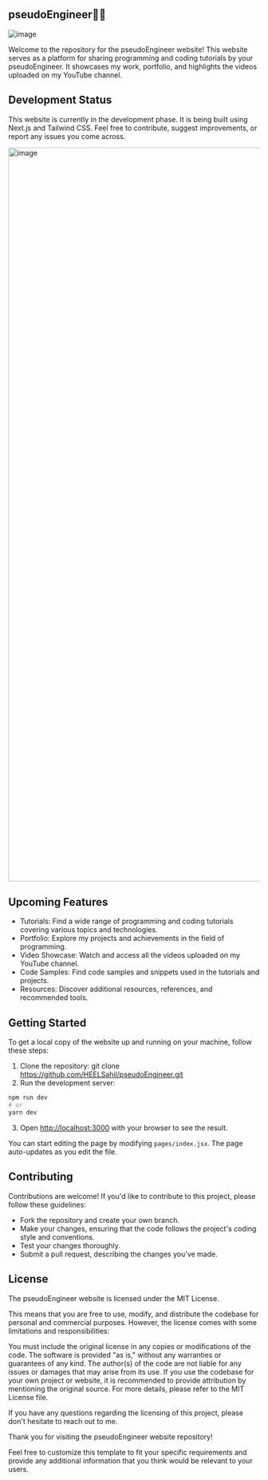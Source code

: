 ## pseudoEngineer👨‍💻

![image](https://github.com/HEELSahil/pseudoengineer/assets/54645878/d93b22c3-187e-4dd8-a971-eb422dea44a1)

Welcome to the repository for the pseudoEngineer website! This website serves as a platform for sharing programming and coding tutorials by your pseudoEngineer. It showcases my work, portfolio, and highlights the videos uploaded on my YouTube channel.


## Development Status
This website is currently in the development phase. It is being built using Next.js and Tailwind CSS. Feel free to contribute, suggest improvements, or report any issues you come across.

<img width="1470" alt="image" src="https://github.com/HEELSahil/pseudoengineer/assets/54645878/21afed66-bb42-4f89-8b2c-b1237089a9a1">


## Upcoming Features

- Tutorials: Find a wide range of programming and coding tutorials covering various topics and technologies.
- Portfolio: Explore my projects and achievements in the field of programming.
- Video Showcase: Watch and access all the videos uploaded on my YouTube channel.
- Code Samples: Find code samples and snippets used in the tutorials and projects.
- Resources: Discover additional resources, references, and recommended tools.


## Getting Started

To get a local copy of the website up and running on your machine, follow these steps:

1. Clone the repository: git clone https://github.com/HEELSahil/pseudoEngineer.git
2. Run the development server:

```bash
npm run dev
# or
yarn dev
```

3. Open [http://localhost:3000](http://localhost:3000) with your browser to see the result.

You can start editing the page by modifying `pages/index.jsx`. The page auto-updates as you edit the file.


## Contributing

Contributions are welcome! If you'd like to contribute to this project, please follow these guidelines:

- Fork the repository and create your own branch.
- Make your changes, ensuring that the code follows the project's coding style and conventions.
- Test your changes thoroughly.
- Submit a pull request, describing the changes you've made.


## License
The pseudoEngineer website is licensed under the MIT License.

This means that you are free to use, modify, and distribute the codebase for personal and commercial purposes. However, the license comes with some limitations and responsibilities:

You must include the original license in any copies or modifications of the code.
The software is provided "as is," without any warranties or guarantees of any kind. The author(s) of the code are not liable for any issues or damages that may arise from its use.
If you use the codebase for your own project or website, it is recommended to provide attribution by mentioning the original source.
For more details, please refer to the MIT License file.

If you have any questions regarding the licensing of this project, please don't hesitate to reach out to me.


Thank you for visiting the pseudoEngineer website repository!

Feel free to customize this template to fit your specific requirements and provide any additional information that you think would be relevant to your users.
